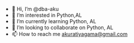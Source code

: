 - 👋 Hi, I’m @dba-aku
- 👀 I’m interested in Python,AL
- 🌱 I’m currently learning Python, AL
- 💞️ I’m looking to collaborate on Python, AL
- 📫 How to reach me akuratiyagama@gmail.com

<!---
dba-aku/dba-aku is a ✨ special ✨ repository because its `README.md` (this file) appears on your GitHub profile.
You can click the Preview link to take a look at your changes.
--->
